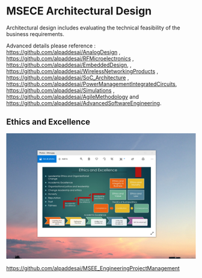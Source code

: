 # MSECE Architectural Design

Architectural design includes evaluating the technical feasibility  of the business requirements. 

Advanced details please reference : https://github.com/alpaddesai/AnalogDesign , https://github.com/alpaddesai/RFMicroelectronics , https://github.com/alpaddesai/EmbeddedDesign,  , https://github.com/alpaddesai/WirelessNetworkingProducts , https://github.com/alpaddesai/SoC_Architecture , https://github.com/alpaddesai/PowerManagementIntegratedCircuits, https://github.com/alpaddesai/Simulations , https://github.com/alpaddesai/AgileMethodology and https://github.com/alpaddesai/AdvancedSoftwareEngineering.

## Ethics and Excellence
![image](EthicsandExcellence.png)

https://github.com/alpaddesai/MSEE_EngineeringProjectManagement
